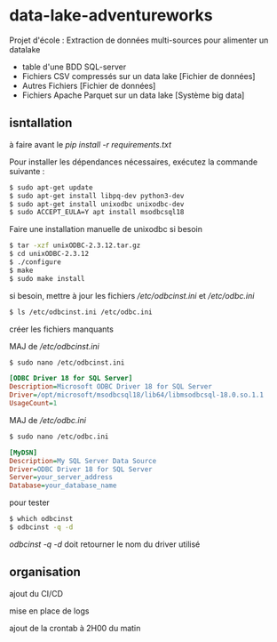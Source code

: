 # data-lake-adventureworks
Projet d'école : Extraction de données multi-sources pour alimenter un datalake
* table d'une BDD SQL-server
* Fichiers CSV compressés sur un data lake [Fichier de données]
* Autres Fichiers [Fichier de données]
* Fichiers Apache Parquet sur un data lake [Système big data]

## isntallation
à faire avant le *pip install -r requirements.txt*

Pour installer les dépendances nécessaires, exécutez la commande suivante :

```bash
$ sudo apt-get update
$ sudo apt-get install libpq-dev python3-dev
$ sudo apt-get install unixodbc unixodbc-dev
$ sudo ACCEPT_EULA=Y apt install msodbcsql18
```

Faire une installation manuelle de unixodbc si besoin
```bash
$ tar -xzf unixODBC-2.3.12.tar.gz
$ cd unixODBC-2.3.12
$ ./configure
$ make
$ sudo make install
```

si besoin, mettre à jour les fichiers */etc/odbcinst.ini* et */etc/odbc.ini*
```bash
$ ls /etc/odbcinst.ini /etc/odbc.ini
```
créer les fichiers manquants

MAJ de */etc/odbcinst.ini*
```bash
$ sudo nano /etc/odbcinst.ini
```
```ini
[ODBC Driver 18 for SQL Server]
Description=Microsoft ODBC Driver 18 for SQL Server
Driver=/opt/microsoft/msodbcsql18/lib64/libmsodbcsql-18.0.so.1.1
UsageCount=1
```

MAJ de */etc/odbc.ini*
```bash
$ sudo nano /etc/odbc.ini
```
```ini
[MyDSN]
Description=My SQL Server Data Source
Driver=ODBC Driver 18 for SQL Server
Server=your_server_address
Database=your_database_name
```

pour tester
```bash
$ which odbcinst
$ odbcinst -q -d
```
*odbcinst -q -d* doit retourner le nom du driver utilisé

## organisation
ajout du CI/CD

mise en place de logs

ajout de la crontab à 2H00 du matin